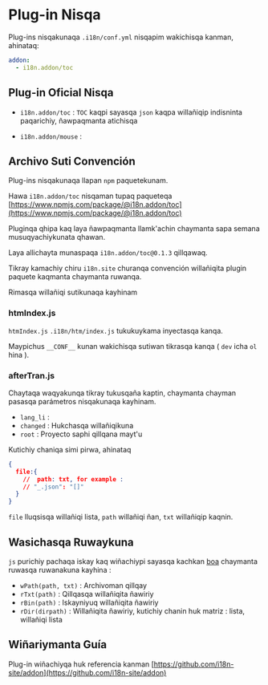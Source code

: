 # Plug-in Nisqa

Plug-ins nisqakunaqa `.i18n/conf.yml` nisqapim wakichisqa kanman, ahinataq:

```yml
addon:
  - i18n.addon/toc
```

## Plug-in Oficial Nisqa

* `i18n.addon/toc` :
  `TOC` kaqpi sayasqa `json` kaqpa willañiqip indisninta paqarichiy, ñawpaqmanta atichisqa

* `i18n.addon/mouse` :

## Archivo Suti Convención

Plug-ins nisqakunaqa llapan `npm` paquetekunam.

Hawa `i18n.addon/toc` nisqaman tupaq paqueteqa [https://www.npmjs.com/package/@i18n.addon/toc](https://www.npmjs.com/package/@i18n.addon/toc)

Pluginqa qhipa kaq laya ñawpaqmanta llamk'achin chaymanta sapa semana musuqyachiykunata qhawan.

Laya allichayta munaspaqa `i18n.addon/toc@0.1.3` qillqawaq.

Tikray kamachiy chiru `i18n.site` churanqa convención willañiqita plugin paquete kaqmanta chaymanta ruwanqa.

Rimasqa willañiqi sutikunaqa kayhinam

### htmIndex.js

`htmIndex.js` `.i18n/htm/index.js` tukukuykama inyectasqa kanqa.

Maypichus `__CONF__` kunan wakichisqa sutiwan tikrasqa kanqa ( `dev` icha `ol` hina ).

### afterTran.js

Chaytaqa waqyakunqa tikray tukusqaña kaptin, chaymanta chayman pasasqa parámetros nisqakunaqa kayhinam.

* `lang_li` :
* `changed` : Hukchasqa willañiqikuna
* `root` : Proyecto saphi qillqana mayt'u

Kutichiy chaniqa simi pirwa, ahinataq

```json
{
  file:{
    //  path: txt, for example :
    // "_.json": "[]"
  }
}
```

`file` lluqsisqa willañiqi lista, `path` willañiqi ñan, `txt` willañiqip kaqnin.

## Wasichasqa Ruwaykuna

`js` purichiy pachaqa iskay kaq wiñachiypi sayasqa kachkan [boa](https://github.com/boa-dev/boa) chaymanta ruwasqa ruwanakuna kayhina :

* `wPath(path, txt)` : Archivoman qillqay
* `rTxt(path)` : Qillqasqa willañiqita ñawiriy
* `rBin(path)` : Iskayniyuq willañiqita ñawiriy
* `rDir(dirpath)` : Willañiqita ñawiriy, kutichiy chanin huk matriz : lista, willañiqi lista

## Wiñariymanta Guía

Plug-in wiñachiyqa huk referencia kanman [https://github.com/i18n-site/addon](https://github.com/i18n-site/addon)